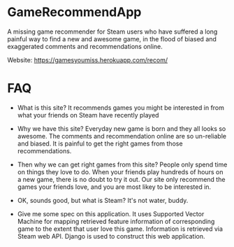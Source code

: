 GameRecommendApp
================

A missing game recommender for Steam users who have suffered a long painful way to find a new and awesome game, in the flood of biased and exaggerated comments and recommendations online.

Website: https://gamesyoumiss.herokuapp.com/recom/

FAQ
===

* What is this site?
It recommends games you might be interested in from what your friends on Steam have recently played

* Why we have this site?
Everyday new game is born and they all looks so awesome. The comments and recommendation online are so un-reliable and biased. It is painful to get the right games from those recommendations.

* Then why we can get right games from this site?
People only spend time on things they love to do. When your friends play hundreds of hours on a new game, there is no doubt to try it out. Our site only recommend the games your friends love, and you are most likey to be interested in.

* OK, sounds good, but what is Steam?
It's not water, buddy.

* Give me some spec on this application.
It uses Supported Vector Machine for mapping retrieved feature information of corresponding game to the extent that user love this game. Information is retrieved via Steam web API.
Django is used to construct this web application.
